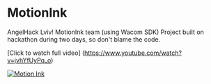 # MotionInk
AngelHack Lviv! MotionInk team (using Wacom SDK)
Project built on hackathon during two days, so don't blame the code.

[Click to watch full video] (https://www.youtube.com/watch?v=jvhYfUyPq_o)

[![Motion Ink](https://j.gifs.com/n53KRP.gif)](https://www.youtube.com/watch?v=jvhYfUyPq_o)
